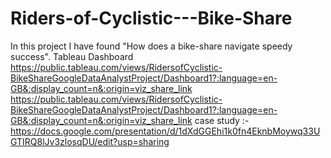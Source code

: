 # Riders-of-Cyclistic---Bike-Share
In this project I have found "How does a bike-share navigate speedy success".
Tableau Dashboard https://public.tableau.com/views/RidersofCyclistic-BikeShareGoogleDataAnalystProject/Dashboard1?:language=en-GB&:display_count=n&:origin=viz_share_link https://public.tableau.com/views/RidersofCyclistic-BikeShareGoogleDataAnalystProject/Dashboard1?:language=en-GB&:display_count=n&:origin=viz_share_link
case study :- https://docs.google.com/presentation/d/1dXdGGEhi1k0fn4EknbMoywq33UGTIRQ8lJv3zlosqDU/edit?usp=sharing
